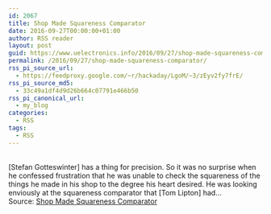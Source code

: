 ```yaml
---
id: 2067
title: Shop Made Squareness Comparator
date: 2016-09-27T00:00:00+01:00
author: RSS reader
layout: post
guid: https://www.uelectronics.info/2016/09/27/shop-made-squareness-comparator/
permalink: /2016/09/27/shop-made-squareness-comparator/
rss_pi_source_url:
  - https://feedproxy.google.com/~r/hackaday/LgoM/~3/zEyv2fy7frE/
rss_pi_source_md5:
  - 33c49a1df4d9d26b664c07791e466b50
rss_pi_canonical_url:
  - my_blog
categories:
  - RSS
tags:
  - RSS
---
```

&#013;  
[Stefan Gotteswinter] has a thing for precision. So it was no surprise when he confessed frustration that he was unable to check the squareness of the things he made in his shop to the degree his heart desired. He was looking enviously at the squareness comparator that [Tom Lipton] had…&#013;  
Source: <a href="https://feedproxy.google.com/~r/hackaday/LgoM/~3/zEyv2fy7frE/" target="_blank">Shop Made Squareness Comparator</a>